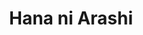 --- 
title: "Hana ni Arashi"
publishdate: "2019-1-22T16:48:46+02:00"
src: "https://365manga.net/manga/hana-ni-arashi"
image: "https://data.365manga.net/images/thumbnails/32434-hana-ni-arashi.jpg"
description: " Hana ni Arashi manga summary: Even though her body has an unusual ability, Kunimi Riko is still (trying to be) a normal high school girl. One day, a guy suddenly comes to see her. He”s Tachibana Ran, the heir of the world-leading super-millionaire Tachibana family! A high tension romance between Ran, who suddenly proposed, and Riko, who turned him down.Extra:- Jigoku Kokyuu no Hitsuyou (Vol.1)Kiyoharu was trying to nap when…"
---